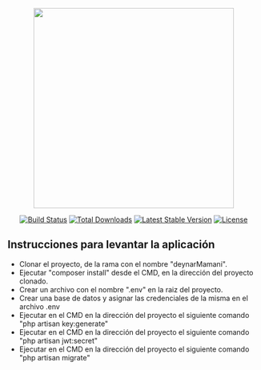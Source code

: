 <p align="center"><a href="https://laravel.com" target="_blank"><img src="https://raw.githubusercontent.com/laravel/art/master/logo-lockup/5%20SVG/2%20CMYK/1%20Full%20Color/laravel-logolockup-cmyk-red.svg" width="400"></a></p>

<p align="center">
<a href="https://travis-ci.org/laravel/framework"><img src="https://travis-ci.org/laravel/framework.svg" alt="Build Status"></a>
<a href="https://packagist.org/packages/laravel/framework"><img src="https://poser.pugx.org/laravel/framework/d/total.svg" alt="Total Downloads"></a>
<a href="https://packagist.org/packages/laravel/framework"><img src="https://poser.pugx.org/laravel/framework/v/stable.svg" alt="Latest Stable Version"></a>
<a href="https://packagist.org/packages/laravel/framework"><img src="https://poser.pugx.org/laravel/framework/license.svg" alt="License"></a>
</p>

## Instrucciones para levantar la aplicación

- Clonar el proyecto, de la rama con el nombre "deynarMamani".
- Ejecutar "composer install" desde el CMD, en la dirección del proyecto clonado.
- Crear un archivo con el nombre ".env" en la raiz del proyecto.
- Crear una base de datos y asignar las credenciales de la misma en el archivo .env
- Ejecutar en el CMD en la dirección del proyecto el siguiente comando "php artisan key:generate"
- Ejecutar en el CMD en la dirección del proyecto el siguiente comando "php artisan jwt:secret"
- Ejecutar en el CMD en la dirección del proyecto el siguiente comando "php artisan migrate"
